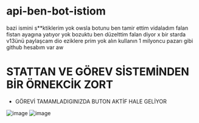 # api-ben-bot-istiom
bazi ismini s**ktiklerim yok owsla botunu ben tamir ettim vidaladım falan fistan ayagına yatıyor yok bozuktu ben düzelttim falan diyor x bir starda v13ünü paylaşcam dio eziklere prim yok alın kullanın 1 milyoncu pazarı gibi github hesabım var aw

# STATTAN VE GÖREV SİSTEMİNDEN BİR ÖRNEKCİK ZORT
- GÖREVİ TAMAMLADIGINIZDA BUTON AKTİF HALE GELİYOR 

![image](https://media.discordapp.net/attachments/993350996233310268/994739656023363745/unknown.png?width=458&height=237)
![image](https://media.discordapp.net/attachments/993350996233310268/994739749166268457/unknown.png?width=442&height=489)
